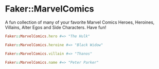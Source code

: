 # Faker::MarvelComics

A fun collection of many of your favorite Marvel Comics Heroes, Heroines, Villains, Alter Egos and Side Characters. Have fun!

```ruby
Faker::MarvelComics.hero #=> "The Hulk"

Faker::MarvelComics.heroine #=> "Black Widow"

Faker::MarvelComics.villain #=> "Thanos"

Faker::MarvelComics.name #=> "Peter Parker"

```
